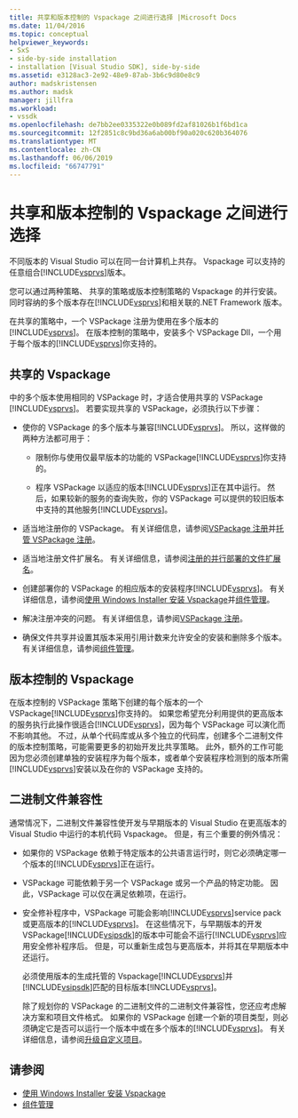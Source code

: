 ```yaml
---
title: 共享和版本控制的 Vspackage 之间进行选择 |Microsoft Docs
ms.date: 11/04/2016
ms.topic: conceptual
helpviewer_keywords:
- SxS
- side-by-side installation
- installation [Visual Studio SDK], side-by-side
ms.assetid: e3128ac3-2e92-48e9-87ab-3b6c9d80e8c9
author: madskristensen
ms.author: madsk
manager: jillfra
ms.workload:
- vssdk
ms.openlocfilehash: de7bb2ee0335322e0b089fd2af81026b1f6bd1ca
ms.sourcegitcommit: 12f2851c8c9bd36a6ab00bf90a020c620b364076
ms.translationtype: MT
ms.contentlocale: zh-CN
ms.lasthandoff: 06/06/2019
ms.locfileid: "66747791"
---
```

# <a name="choose-between-shared-and-versioned-vspackages"></a>共享和版本控制的 Vspackage 之间进行选择
不同版本的 Visual Studio 可以在同一台计算机上共存。 Vspackage 可以支持的任意组合[!INCLUDE[vsprvs](../code-quality/includes/vsprvs_md.md)]版本。

 您可以通过两种策略、 共享的策略或版本控制策略的 Vspackage 的并行安装。 同时容纳的多个版本存在[!INCLUDE[vsprvs](../code-quality/includes/vsprvs_md.md)]和相关联的.NET Framework 版本。

 在共享的策略中，一个 VSPackage 注册为使用在多个版本的[!INCLUDE[vsprvs](../code-quality/includes/vsprvs_md.md)]。 在版本控制的策略中，安装多个 VSPackage Dll，一个用于每个版本的[!INCLUDE[vsprvs](../code-quality/includes/vsprvs_md.md)]你支持的。

## <a name="shared-vspackages"></a>共享的 Vspackage
 中的多个版本使用相同的 VSPackage 时，才适合使用共享的 VSPackage [!INCLUDE[vsprvs](../code-quality/includes/vsprvs_md.md)]。 若要实现共享的 VSPackage，必须执行以下步骤：

- 使你的 VSPackage 的多个版本与兼容[!INCLUDE[vsprvs](../code-quality/includes/vsprvs_md.md)]。 所以，这样做的两种方法都可用于：

  - 限制你与使用仅最早版本的功能的 VSPackage[!INCLUDE[vsprvs](../code-quality/includes/vsprvs_md.md)]你支持的。

  - 程序 VSPackage 以适应的版本[!INCLUDE[vsprvs](../code-quality/includes/vsprvs_md.md)]正在其中运行。 然后，如果较新的服务的查询失败，你的 VSPackage 可以提供的较旧版本中支持的其他服务[!INCLUDE[vsprvs](../code-quality/includes/vsprvs_md.md)]。

- 适当地注册你的 VSPackage。 有关详细信息，请参阅[VSPackage 注册](../extensibility/internals/vspackage-registration.md)并[托管 VSPackage 注册](https://msdn.microsoft.com/library/f69e0ea3-6a92-4639-8ca9-4c9c210e58a1)。

- 适当地注册文件扩展名。 有关详细信息，请参阅[注册的并行部署的文件扩展名](../extensibility/registering-file-name-extensions-for-side-by-side-deployments.md)。

- 创建部署你的 VSPackage 的相应版本的安装程序[!INCLUDE[vsprvs](../code-quality/includes/vsprvs_md.md)]。 有关详细信息，请参阅[使用 Windows Installer 安装 Vspackage](../extensibility/internals/installing-vspackages-with-windows-installer.md)并[组件管理](../extensibility/internals/component-management.md)。

- 解决注册冲突的问题。 有关详细信息，请参阅[VSPackage 注册](../extensibility/internals/vspackage-registration.md)。

- 确保文件共享并设置其版本采用引用计数来允许安全的安装和删除多个版本。 有关详细信息，请参阅[组件管理](../extensibility/internals/component-management.md)。

## <a name="versioned-vspackages"></a>版本控制的 Vspackage
 在版本控制的 VSPackage 策略下创建的每个版本的一个 VSPackage[!INCLUDE[vsprvs](../code-quality/includes/vsprvs_md.md)]你支持的。 如果您希望充分利用提供的更高版本的服务执行此操作很适合[!INCLUDE[vsprvs](../code-quality/includes/vsprvs_md.md)]，因为每个 VSPackage 可以演化而不影响其他。 不过，从单个代码库或从多个独立的代码库，创建多个二进制文件的版本控制策略，可能需要更多的初始开发比共享策略。 此外，额外的工作可能因为您必须创建单独的安装程序为每个版本，或者单个安装程序检测到的版本所需[!INCLUDE[vsprvs](../code-quality/includes/vsprvs_md.md)]安装以及在你的 VSPackage 支持的。

## <a name="binary-compatibility"></a>二进制文件兼容性
 通常情况下，二进制文件兼容性使开发与早期版本的 Visual Studio 在更高版本的 Visual Studio 中运行的本机代码 Vspackage。 但是，有三个重要的例外情况：

- 如果你的 VSPackage 依赖于特定版本的公共语言运行时，则它必须确定哪一个版本的[!INCLUDE[vsprvs](../code-quality/includes/vsprvs_md.md)]正在运行。

- VSPackage 可能依赖于另一个 VSPackage 或另一个产品的特定功能。 因此，VSPackage 可以仅在满足依赖项，在运行。

- 安全修补程序中，VSPackage 可能会影响[!INCLUDE[vsprvs](../code-quality/includes/vsprvs_md.md)]service pack 或更高版本的[!INCLUDE[vsprvs](../code-quality/includes/vsprvs_md.md)]。 在这些情况下，与早期版本的开发 VSPackage[!INCLUDE[vsipsdk](../extensibility/includes/vsipsdk_md.md)]的版本中可能会不运行[!INCLUDE[vsprvs](../code-quality/includes/vsprvs_md.md)]应用安全修补程序后。 但是，可以重新生成包与更高版本，并将其在早期版本中还运行。

  必须使用版本的生成托管的 Vspackage[!INCLUDE[vsprvs](../code-quality/includes/vsprvs_md.md)]并[!INCLUDE[vsipsdk](../extensibility/includes/vsipsdk_md.md)]匹配的目标版本[!INCLUDE[vsprvs](../code-quality/includes/vsprvs_md.md)]。

  除了规划你的 VSPackage 的二进制文件的二进制文件兼容性，您还应考虑解决方案和项目文件格式。 如果你的 VSPackage 创建一个新的项目类型，则必须确定它是否可以运行一个版本中或在多个版本的[!INCLUDE[vsprvs](../code-quality/includes/vsprvs_md.md)]。 有关详细信息，请参阅[升级自定义项目](../extensibility/internals/upgrading-projects.md#upgrading-custom-projects)。

## <a name="see-also"></a>请参阅
- [使用 Windows Installer 安装 Vspackage](../extensibility/internals/installing-vspackages-with-windows-installer.md)
- [组件管理](../extensibility/internals/component-management.md)